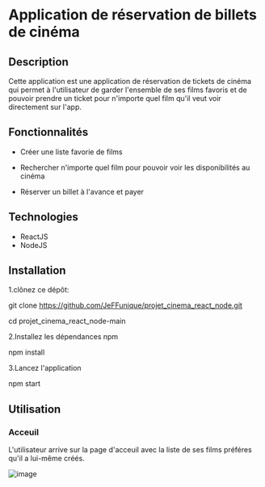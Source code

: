 # Application de réservation de billets de cinéma

## Description

Cette application est une application de réservation de tickets de cinéma qui permet à l'utilisateur de garder l'ensemble de ses films favoris et de pouvoir prendre un ticket pour n'importe quel film qu'il veut voir directement sur l'app.

## Fonctionnalités

- Créer une liste favorie de films

- Rechercher n'importe quel film pour pouvoir voir les disponibilités au cinéma

- Réserver un billet à l'avance et payer

## Technologies

- ReactJS
- NodeJS

## Installation

1.clônez ce dépôt:

git clone https://github.com/JeFFunique/projet_cinema_react_node.git

cd projet_cinema_react_node-main

2.Installez les dépendances npm

npm install

3.Lancez l'application

npm start

## Utilisation

### Acceuil

L'utilisateur arrive sur la page d'acceuil avec la liste de ses films préféres qu'il a lui-même créés.

![image](https://github.com/user-attachments/assets/82d16cff-b63c-4854-b027-b392aae41b37)





